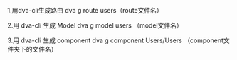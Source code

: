 1.用dva-cli生成路由
dva g route users（route文件名）

2.用 dva-cli 生成 Model
dva g model users （model文件名）

3.用 dva-cli 生成 component
dva g component Users/Users （component文件夹下的文件名）
